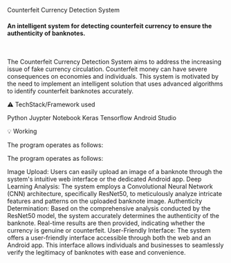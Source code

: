 Counterfeit Currency Detection System

<h4>An intelligent system for detecting counterfeit currency to ensure the authenticity of banknotes.</h4>
</div>
<br>

The Counterfeit Currency Detection System aims to address the increasing issue of fake currency circulation. Counterfeit money can have severe consequences on economies and individuals.
This system is motivated by the need to implement an intelligent solution that uses advanced algorithms to identify counterfeit banknotes accurately.

:warning: TechStack/Framework used

Python
Juypter Notebook
Keras
Tensorflow
Android Studio


:bulb: Working

The program operates as follows:

The program operates as follows:

Image Upload: Users can easily upload an image of a banknote through the system's intuitive web interface or the dedicated Android app.
Deep Learning Analysis: The system employs a Convolutional Neural Network (CNN) architecture, specifically ResNet50, to meticulously analyze intricate features and patterns on the uploaded banknote image.
Authenticity Determination: Based on the comprehensive analysis conducted by the ResNet50 model, the system accurately determines the authenticity of the banknote. Real-time results are then provided, indicating whether the currency is genuine or counterfeit.
User-Friendly Interface: The system offers a user-friendly interface accessible through both the web and an Android app. This interface allows individuals and businesses to seamlessly verify the legitimacy of banknotes with ease and convenience.
